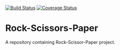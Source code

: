 [![Build Status](https://travis-ci.com/rezaep/Rock-Scissors-Paper.svg?branch=master)](https://travis-ci.com/rezaep/Rock-Scissors-Paper)
[![Coverage Status](https://coveralls.io/repos/github/rezaep/Rock-Scissors-Paper/badge.svg?branch=master)](https://coveralls.io/github/rezaep/Rock-Scissors-Paper?branch=master)

# Rock-Scissors-Paper
A repository containing Rock-Scissor-Paper project.
